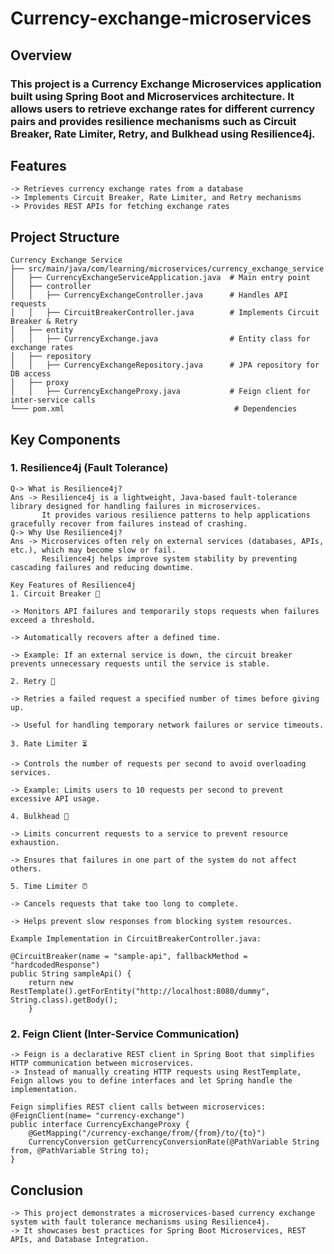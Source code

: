 # Currency-exchange-microservices

## Overview
### This project is a Currency Exchange Microservices application built using Spring Boot and Microservices architecture. It allows users to retrieve exchange rates for different currency pairs and provides resilience mechanisms such as Circuit Breaker, Rate Limiter, Retry, and Bulkhead using Resilience4j.

## Features

    -> Retrieves currency exchange rates from a database
    -> Implements Circuit Breaker, Rate Limiter, and Retry mechanisms
    -> Provides REST APIs for fetching exchange rates

## Project Structure

    Currency Exchange Service
    ├── src/main/java/com/learning/microservices/currency_exchange_service
    │   ├── CurrencyExchangeServiceApplication.java  # Main entry point
    │   ├── controller
    │   │   ├── CurrencyExchangeController.java      # Handles API requests
    │   │   ├── CircuitBreakerController.java        # Implements Circuit Breaker & Retry
    │   ├── entity
    │   │   ├── CurrencyExchange.java                # Entity class for exchange rates
    │   ├── repository
    │   │   ├── CurrencyExchangeRepository.java      # JPA repository for DB access
    │   ├── proxy
    │   │   ├── CurrencyExchangeProxy.java           # Feign client for inter-service calls
    └─── pom.xml                                      # Dependencies

## Key Components

### 1. Resilience4j (Fault Tolerance)

    Q-> What is Resilience4j?
    Ans -> Resilience4j is a lightweight, Java-based fault-tolerance library designed for handling failures in microservices. 
           It provides various resilience patterns to help applications gracefully recover from failures instead of crashing.
    Q-> Why Use Resilience4j?
    Ans -> Microservices often rely on external services (databases, APIs, etc.), which may become slow or fail. 
           Resilience4j helps improve system stability by preventing cascading failures and reducing downtime.

    Key Features of Resilience4j
    1. Circuit Breaker 🛑

    -> Monitors API failures and temporarily stops requests when failures exceed a threshold.

    -> Automatically recovers after a defined time.

    -> Example: If an external service is down, the circuit breaker prevents unnecessary requests until the service is stable.

    2. Retry 🔄

    -> Retries a failed request a specified number of times before giving up.

    -> Useful for handling temporary network failures or service timeouts.

    3. Rate Limiter ⏳

    -> Controls the number of requests per second to avoid overloading services.

    -> Example: Limits users to 10 requests per second to prevent excessive API usage.

    4. Bulkhead 🚪

    -> Limits concurrent requests to a service to prevent resource exhaustion.

    -> Ensures that failures in one part of the system do not affect others.

    5. Time Limiter ⏰

    -> Cancels requests that take too long to complete.

    -> Helps prevent slow responses from blocking system resources.

    Example Implementation in CircuitBreakerController.java:
    
    @CircuitBreaker(name = "sample-api", fallbackMethod = "hardcodedResponse")
    public String sampleApi() {
        return new RestTemplate().getForEntity("http://localhost:8080/dummy", String.class).getBody();
        }

### 2. Feign Client (Inter-Service Communication)

    -> Feign is a declarative REST client in Spring Boot that simplifies HTTP communication between microservices. 
    -> Instead of manually creating HTTP requests using RestTemplate, Feign allows you to define interfaces and let Spring handle the implementation.

    Feign simplifies REST client calls between microservices:
    @FeignClient(name= "currency-exchange")
    public interface CurrencyExchangeProxy {
        @GetMapping("/currency-exchange/from/{from}/to/{to}")
        CurrencyConversion getCurrencyConversionRate(@PathVariable String from, @PathVariable String to);
    }

## Conclusion

    -> This project demonstrates a microservices-based currency exchange system with fault tolerance mechanisms using Resilience4j. 
    -> It showcases best practices for Spring Boot Microservices, REST APIs, and Database Integration.
    



